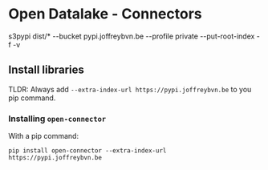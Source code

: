 
# Open Datalake - Connectors

s3pypi dist/* --bucket pypi.joffreybvn.be --profile private --put-root-index -f -v

## Install libraries

TLDR: Always add `--extra-index-url https://pypi.joffreybvn.be` to you pip command.

### Installing `open-connector`
With a pip command:
```shell
pip install open-connector --extra-index-url https://pypi.joffreybvn.be
```